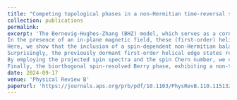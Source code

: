 ```yaml
---
title: "Competing topological phases in a non-Hermitian time-reversal symmetry-broken Bernevig-Hughes-Zhang model"
collection: publications
permalink: 
excerpt: 'The Bernevig-Hughes-Zhang (BHZ) model, which serves as a cornerstone in the study of the quantum spin Hall insulators, showcases robust spin-filtered helical edge states in a nanoribbon geometry. 
In the presence of an in-plane magnetic field, these (first-order) helical states gap out to be replaced by second-order corner states under suitable open boundary conditions.
Here, we show that the inclusion of a spin-dependent non-Hermitian balanced gain/loss potential induces a competition between these first and second-order topological phases.
Surprisingly, the previously dormant first-order helical edge states resurface as the non-Hermitian effect intensifies, effectively neutralizing the role played by the magnetic field.
By employing the projected spin spectra and the spin Chern number, we conclusively explain the resurgence of the first-order topological properties in the time-reversal symmetry-broken BHZ model in presence of non-Hermiticity.
Finally, the biorthogonal spin-resolved Berry phase, exhibiting a non-trivial winding, definitively establishes the topological nature of these revived edge states, emphasizing the dominance of non-Hermiticity over the magnetic field.'
date: 2024-09-17
venue: 'Physical Review B'
paperurl: 'https://journals.aps.org/prb/pdf/10.1103/PhysRevB.110.115132'
---
```

